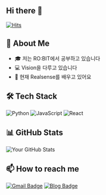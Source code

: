 ## Hi there 👋 

[![Hits](https://hits.seeyoufarm.com/api/count/incr/badge.svg?url=https%3A%2F%2Fgithub.com%2F[username]%2Fhit-counter&count_bg=%2379C83D&title_bg=%23555555&icon=&icon_color=%23E7E7E7&title=hits&edge_flat=false)](https://hits.seeyoufarm.com)

## 🚀 About Me
- 🎓 저는 RO:BIT에서 공부하고 있습니다
- 💻 Vision을 다루고 있습니다
- 🌱 현재 Realsense를 배우고 있어요

## 🛠 Tech Stack
![Python](https://img.shields.io/badge/-Python-3776AB?style=flat-square&logo=Python&logoColor=white)
![JavaScript](https://img.shields.io/badge/-JavaScript-F7DF1E?style=flat-square&logo=javascript&logoColor=black)
![React](https://img.shields.io/badge/-React-61DAFB?style=flat-square&logo=React&logoColor=black)

## 📊 GitHub Stats
![Your GitHub Stats](https://github-readme-stats.vercel.app/api?username=[beomsuchoi]&show_icons=true&theme=radical)

## 📫 How to reach me
[![Gmail Badge](https://img.shields.io/badge/Gmail-d14836?style=flat-square&logo=Gmail&logoColor=white&link=mailto:[이메일])](mailto:[이메일])
[![Blog Badge](https://img.shields.io/badge/Blog-FF5722?style=flat-square&logo=blogger&logoColor=white&link=[블로그주소])]([블로그주소])

<!--
**beomsuchoi/beomsuchoi** is a ✨ _special_ ✨ repository because its `README.md` (this file) appears on your GitHub profile.


